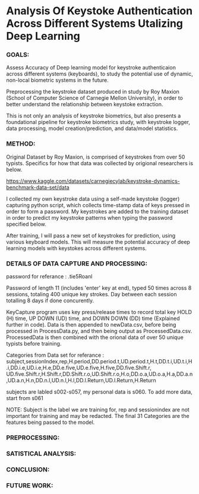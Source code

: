 
# Analysis Of Keystoke Authentication Across Different Systems Utalizing Deep Learning

### GOALS:
Assess Accuracy of Deep learning model for keystroke authenticaion across different systems (keyboards), to study
the potential use of dynamic, non-local biometric systems in the future. 

Preprocessing the keystroke dataset produced in study by Roy Maxion (School of Computer Science of Carnegie Mellon University),
in order to better understand the relationship between keystoke extraction.

This is not only an analysis of keystroke biometrics, but also presents a foundational pipeline 
for keystroke biometrics study, with keystroke logger, data processing, model creation/prediction, and data/model statistics.

### METHOD:
Original Dataset by Roy Maxion, is comprised of keystrokes from over 50 typists. Specifics for how that data was collected by origional researchers is below. 

https://www.kaggle.com/datasets/carnegiecylab/keystroke-dynamics-benchmark-data-set/data

I collected my own keystroke data using a self-made keystoke (logger) capturing python script,
which collects time-stamp data of keys pressed in order to form a password. 
My keystrokes are added to the training dataset in order to predict 
my keystroke patterns when typing the password specified below.

After training, I will pass a new set of keystrokes for prediction, using various keyboard models.
This will measure the potential accuracy of deep learning models with keystokes across different systems. 

### DETAILS OF DATA CAPTURE AND PROCESSING:

password for referance :  .tie5Roanl

Password of length 11 (includes 'enter' key at end), typed 50 times across 8 sessions, totaling 400 unique key strokes.
Day between each session totalling 8 days if done concurently.

KeyCapture program uses key press/release times to record total key HOLD (H) time, UP DOWN (UD) time, and DOWN DOWN (DD) time (Explained further in code).
Data is then appended to newData.csv, before being processed in ProcessData.py, and then being output as ProcessedData.csv. 
ProcessedData is then combined with the orional data of over 50 unique typists before training. 

Categories from Data set for referance : 
subject,sessionIndex,rep,H.period,DD.period.t,UD.period.t,H.t,DD.t.i,UD.t.i,H.i,DD.i.e,UD.i.e,H.e,DD.e.five,UD.e.five,H.five,DD.five.Shift.r,
UD.five.Shift.r,H.Shift.r,DD.Shift.r.o,UD.Shift.r.o,H.o,DD.o.a,UD.o.a,H.a,DD.a.n,UD.a.n,H.n,DD.n.l,UD.n.l,H.l,DD.l.Return,UD.l.Return,H.Return

subjects are labled s002-s057, my personal data is s060.
To add more data, start from s061

NOTE: Subject is the label we are training for, rep and sessionindex are not important for training and may be redacted.
      The final 31 Categories are the features being passed to the model. 

### PREPROCESSING:

### SATISTICAL ANALYSIS:

### CONCLUSION:

### FUTURE WORK:


